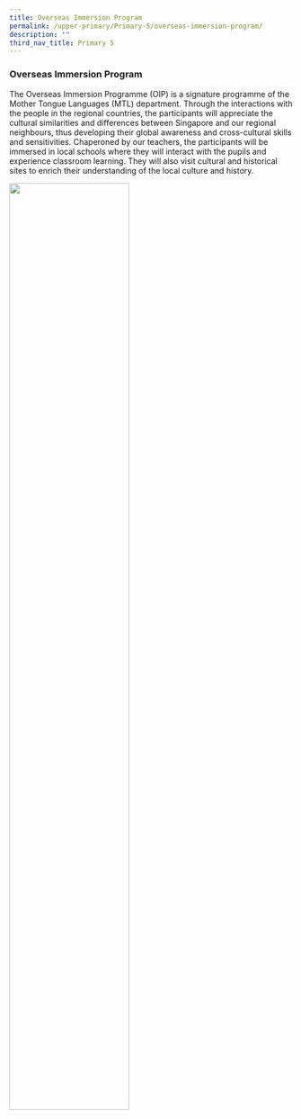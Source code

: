 ```yaml
---
title: Overseas Immersion Program
permalink: /upper-primary/Primary-5/overseas-immersion-program/
description: ""
third_nav_title: Primary 5
---
```

### Overseas Immersion Program
The Overseas Immersion Programme (OIP) is a signature programme of the Mother Tongue Languages (MTL) department. Through the interactions with the people in the regional countries, the participants will appreciate the cultural similarities and differences between Singapore and our regional neighbours, thus developing their global awareness and cross-cultural skills and sensitivities. Chaperoned by our teachers, the participants will be immersed in local schools where they will interact with the pupils and experience classroom learning. They will also visit cultural and historical sites to enrich their understanding of the local culture and history.

<img src="/images/OVERSEAS%20IMMERSION%20PROGRAM.gif" 
     style="width:65%">